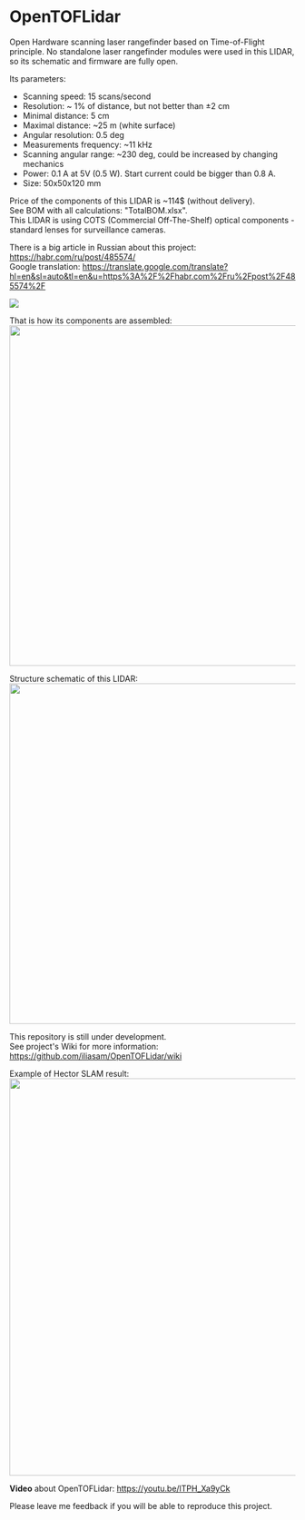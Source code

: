 # OpenTOFLidar
Open Hardware scanning laser rangefinder based on Time-of-Flight principle. No standalone laser rangefinder modules were used in this LIDAR, so its schematic and firmware are fully open.  
 
Its parameters:  
* Scanning speed: 15 scans/second
* Resolution: ~ 1% of distance, but not better than ±2 cm
* Minimal distance: 5 cm
* Maximal distance: ~25 m (white surface)
* Angular resolution: 0.5 deg
* Measurements frequency: ~11 kHz
* Scanning angular range: ~230 deg, could be increased by changing mechanics
* Power: 0.1 A  at 5V (0.5 W). Start current could be bigger than 0.8 A.
* Size: 50x50x120 mm

Price of the components of this LIDAR is ~114$ (without delivery).  
See BOM with all calculations: "TotalBOM.xlsx".  
This LIDAR is using COTS (Commercial Off-The-Shelf) optical components - standard lenses for surveillance cameras.  
  
There is a big article in Russian about this project: https://habr.com/ru/post/485574/   
Google translation: https://translate.google.com/translate?hl=en&sl=auto&tl=en&u=https%3A%2F%2Fhabr.com%2Fru%2Fpost%2F485574%2F  

![](https://github.com/iliasam/OpenTOFLidar/blob/develop/Images/lidar_photo_small.jpg)  

That is how its components are assembled:  
<img src="https://github.com/iliasam/OpenTOFLidar/blob/develop/Mechanical/Assembly2.png" height="600">  
  
Structure schematic of this LIDAR:  
<img src="https://github.com/iliasam/OpenTOFLidar/blob/develop/Images/structure.png" width="600">  

This repository is still under development.  
See project's Wiki for more information: https://github.com/iliasam/OpenTOFLidar/wiki  

Example of Hector SLAM result:  
<img src="https://github.com/iliasam/OpenTOFLidar/blob/develop/Images/slam_result_example.png" width="700">  
  
**Video** about OpenTOFLidar:
https://youtu.be/lTPH_Xa9yCk
  
Please leave me feedback if you will be able to reproduce this project.  
